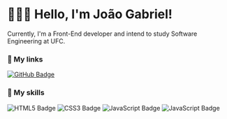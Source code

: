 # 👨🏻‍💻 Hello, I'm João Gabriel!

Currently, I'm a Front-End developer and intend to study Software Engineering at UFC.

### 🔗 My links

[![GitHub Badge](https://img.shields.io/badge/GitHub-100000?style=for-the-badge&logo=github&logoColor=white)](https://github.com/joaogabriel-sg)

### 🚀 My skills

![HTML5 Badge](https://img.shields.io/badge/HTML5-E34F26?style=for-the-badge&logo=html5&logoColor=white)
![CSS3 Badge](https://img.shields.io/badge/CSS3-1572B6?style=for-the-badge&logo=css3&logoColor=white)
![JavaScript Badge](https://img.shields.io/badge/JavaScript-323330?style=for-the-badge&logo=javascript&logoColor=F7DF1E)
![JavaScript Badge](https://img.shields.io/badge/Sass-CC6699?style=for-the-badge&logo=sass&logoColor=white)
